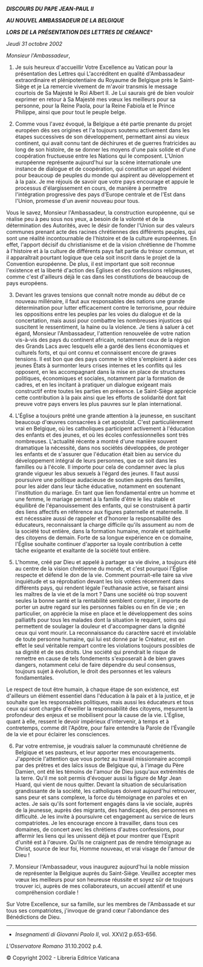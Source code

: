 ***DISCOURS DU PAPE JEAN-PAUL II***

***AU NOUVEL AMBASSADEUR DE LA BELGIQUE***

***LORS DE LA PRÉSENTATION DES LETTRES DE CRÉANCE****

*Jeudi 31 octobre 2002*

*Monsieur l'Ambassadeur*,

1. Je suis heureux d'accueillir Votre Excellence au Vatican pour la présentation des Lettres qui L'accréditent en qualité d'Ambassadeur extraordinaire et plénipotentiaire du Royaume de Belgique près le Saint-Siège et je La remercie vivement de m'avoir transmis le message courtois de Sa Majesté le Roi Albert II. Je Lui saurais gré de bien vouloir exprimer en retour à Sa Majesté mes vœux les meilleurs pour sa personne, pour la Reine Paola, pour la Reine Fabiola et le Prince Philippe, ainsi que pour tout le peuple belge.

2. Comme vous l'avez évoqué, la Belgique a été partie prenante du projet européen dès ses origines et l'a toujours soutenu activement dans les étapes successives de son développement, permettant ainsi au vieux continent, qui avait connu tant de déchirures et de guerres fratricides au long de son histoire, de se donner les moyens d'une paix solide et d'une coopération fructueuse entre les Nations qui le composent. L'Union européenne représente aujourd'hui sur la scène internationale une instance de dialogue et de coopération, qui constitue un appel évident pour beaucoup de peuples du monde qui aspirent au développement et à la paix. Je me réjouis de savoir que votre pays encourage et appuie le processus d'élargissement en cours, de manière à permettre l'intégration progressive des pays d'Europe centrale et de l'Est dans l'Union, promesse d'un avenir nouveau pour tous.

Vous le savez, Monsieur l'Ambassadeur, la construction européenne, qui se réalise peu à peu sous nos yeux, a besoin de la volonté et de la détermination des Autorités, avec le désir de fonder l'Union sur des valeurs communes prenant acte des racines chrétiennes des différents peuples, qui sont une réalité incontournable de l'histoire et de la culture européennes. En effet, l'apport décisif du christianisme et de la vision chrétienne de l'homme à l'histoire et à la culture de différents pays fait partie du trésor commun, et il apparaîtrait pourtant logique que cela soit inscrit dans le projet de la Convention européenne. De plus, il est important que soit reconnue l'existence et la liberté d'action des Églises et des confessions religieuses, comme c'est d'ailleurs déjà le cas dans les constitutions de beaucoup de pays européens.

3. Devant les graves tensions que connaît notre monde au début de ce nouveau millénaire, il faut aux responsables des nations une grande détermination pour lutter efficacement contre le terrorisme, pour réduire les oppositions entre les peuples par les voies du dialogue et de la concertation, mais aussi pour combattre les nombreuses injustices qui suscitent le ressentiment, la haine ou la violence. Je tiens à saluer à cet égard, Monsieur l'Ambassadeur, l'attention renouvelée de votre nation vis-à-vis des pays du continent africain, notamment ceux de la région des Grands Lacs avec lesquels elle a gardé des liens économiques et culturels forts, et qui ont connu et connaissent encore de graves tensions. Il est bon que des pays comme le vôtre s'emploient à aider ces jeunes États à surmonter leurs crises internes et les conflits qui les opposent, en les accompagnant dans la mise en place de structures politiques, économiques et sociales, notamment par la formation de cadres, et en les incitant à pratiquer un dialogue exigeant mais constructif entre toutes les parties en présence. Le Saint-Siège apprécie cette contribution à la paix ainsi que les efforts de solidarité dont fait preuve votre pays envers les plus pauvres sur le plan international.

4. L'Église a toujours prêté une grande attention à la jeunesse, en suscitant beaucoup d'œuvres consacrées à cet apostolat. C'est particulièrement vrai en Belgique, où les catholiques participent activement à l'éducation des enfants et des jeunes, et où les écoles confessionnelles sont très nombreuses. L'actualité récente a montré d'une manière souvent dramatique la nécessité, dans nos sociétés développées, de protéger les enfants et de s'assurer que l'éducation était bien au service du développement intégral de leurs personnes, que ce soit dans les familles ou à l'école. Il importe pour cela de condamner avec la plus grande vigueur les abus sexuels à l'égard des jeunes. Il faut aussi poursuivre une politique audacieuse de soutien auprès des familles, pour les aider dans leur tâche éducative, notamment en soutenant l'institution du mariage. En tant que lien fondamental entre un homme et une femme, le mariage permet à la famille d'être le lieu stable et équilibré de l'épanouissement des enfants, qui se construisent à partir des liens affectifs en référence aux figures paternelle et maternelle. Il est nécessaire aussi de rappeler et d'honorer la responsabilité des éducateurs, reconnaissant la charge difficile qu'ils assument au nom de la société tout entière, dans la formation humaine, morale et spirituelle des citoyens de demain. Forte de sa longue expérience en ce domaine, l'Église souhaite continuer d'apporter sa loyale contribution à cette tâche exigeante et exaltante de la société tout entière.

5. L'homme, créé par Dieu et appelé à partager sa vie divine, a toujours été au centre de la vision chrétienne du monde, et c'est pourquoi l'Église respecte et défend le don de la vie. Comment pourrait-elle taire sa vive inquiétude et sa réprobation devant les lois votées récemment dans différents pays, qui rendent légale l'euthanasie active, se faisant ainsi les maîtres de la vie et de la mort ? Dans une société où trop souvent seules la bonne santé et la rentabilité semblent compter, il importe de porter un autre regard sur les personnes faibles ou en fin de vie ; en particulier, on apprécie la mise en place et le développement des soins palliatifs pour tous les malades dont la situation le requiert, soins qui permettent de soulager la douleur et d'accompagner dans la dignité ceux qui vont mourir. La reconnaissance du caractère sacré et inviolable de toute personne humaine, qui lui est donné par le Créateur, est en effet le seul véritable rempart contre les violations toujours possibles de sa dignité et de ses droits. Une société qui prendrait le risque de remettre en cause de tels fondements s'exposerait à de bien graves dangers, notamment celui de faire dépendre du seul consensus, toujours sujet à évolution, le droit des personnes et les valeurs fondamentales.

Le respect de tout être humain, à chaque étape de son existence, est d'ailleurs un élément essentiel dans l'éducation à la paix et à la justice, et je souhaite que les responsables politiques, mais aussi les éducateurs et tous ceux qui sont chargés d'éveiller la responsabilité des citoyens, mesurent la profondeur des enjeux et se mobilisent pour la cause de la vie. L'Église, quant à elle, ressent le devoir impérieux d'intervenir, à temps et à contretemps, comme dit l'Apôtre, pour faire entendre la Parole de l'Évangile de la vie et pour éclairer les consciences.

6. Par votre entremise, je voudrais saluer la communauté chrétienne de Belgique et ses pasteurs, et leur apporter mes encouragements. J'apprécie l'attention que vous portez au travail missionnaire accompli par des prêtres et des laïcs issus de Belgique qui, à l'image du Père Damien, ont été les témoins de l'amour de Dieu jusqu'aux extrémités de la terre. Qu'il me soit permis d'évoquer aussi la figure de Mgr Jean Huard, qui vient de nous quitter. Devant la situation de sécularisation grandissante de la société, les catholiques doivent aujourd'hui retrouver, sans peur et sans complexe, la force du témoignage en paroles et en actes. Je sais qu'ils sont fortement engagés dans la vie sociale, auprès de la jeunesse, auprès des migrants, des handicapés, des personnes en difficulté. Je les invite à poursuivre cet engagement au service de leurs compatriotes. Je les encourage encore à travailler, dans tous ces domaines, de concert avec les chrétiens d'autres confessions, pour affermir les liens qui les unissent déjà et pour montrer que l'Esprit d'unité est à l'œuvre. Qu'ils ne craignent pas de rendre témoignage au Christ, source de leur foi, Homme nouveau, et vrai visage de l'amour de Dieu !

7. Monsieur l'Ambassadeur, vous inaugurez aujourd'hui la noble mission de représenter la Belgique auprès du Saint-Siège. Veuillez accepter mes vœux les meilleurs pour son heureuse réussite et soyez sûr de toujours trouver ici, auprès de mes collaborateurs, un accueil attentif et une compréhension cordiale !

Sur Votre Excellence, sur sa famille, sur les membres de l'Ambassade et sur tous ses compatriotes, j'invoque de grand cœur l'abondance des Bénédictions de Dieu.

* * *

* *Insegnamenti di Giovanni Paolo II*, vol. XXV/2 p.653-656.

*L'Osservatore Romano* 31.10.2002 p.4.

© Copyright 2002 - Libreria Editrice Vaticana